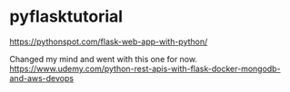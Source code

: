 # pyflasktutorial
https://pythonspot.com/flask-web-app-with-python/

Changed my mind and went with this one for now.
https://www.udemy.com/python-rest-apis-with-flask-docker-mongodb-and-aws-devops
